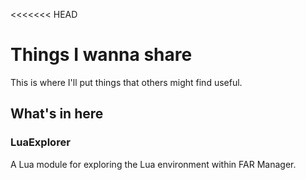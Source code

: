 <<<<<<< HEAD
# Things I wanna share

This is where I'll put things that others might find useful.

## What's in here

### LuaExplorer
A Lua module for exploring the Lua environment within FAR Manager.
